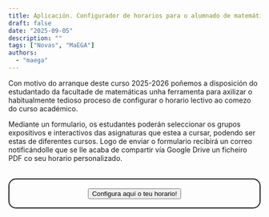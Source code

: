 ```yaml
---
title: Aplicación. Configurador de horarios para o alumnado de matemáticas da USC
draft: false
date: "2025-09-05"
description: ""
tags: ["Novas", "MaEGA"]
authors:
  - "maega"
---
```


Con motivo do arranque deste curso 2025-2026 poñemos a disposición do estudantado da facultade de matemáticas unha ferramenta para axilizar o habitualmente tedioso proceso de configurar o horario lectivo ao comezo do curso académico.

Mediante un formulario, os estudantes poderán seleccionar os grupos expositivos e interactivos das asignaturas que estea a cursar, podendo ser estas de diferentes cursos. Logo de enviar o formulario recibirá un correo notificándolle que se lle acaba de compartir vía Google Drive un ficheiro PDF co seu horario personalizado.

<!-- <iframe
  src="https://forms.gle/TPJx94Dg6L1fUVgeA"
  height="620"
  width="569">
</iframe> -->

<div class="cbutton">
  <button>Configura aquí o teu horario!</button>
</div>

<style>

.cbutton {
 appearance: none;
 background-color: transparent;
 border: 0.125em solid #1A1A1A;
 border-radius: 0.9375em;
 box-sizing: border-box;
 color: #3B3B3B;
 cursor: pointer;
 display: flex; /* Cambiado a inline-flex */
 align-items: center;  /* Centrado vertical */
 justify-content: center;
 font-size: 16px;
 font-weight: 600;
 line-height: normal;
 min-height: 3.75em;
 min-width: 0;
 outline: none;
 margin: 2em 0;
 padding: .25em 1em;
 text-align: center;
 text-decoration: none;
 transition: all 300ms cubic-bezier(.23, 1, 0.32, 1);
 user-select: none;
 -webkit-user-select: none;
 touch-action: manipulation;
 will-change: transform;
}

.cbutton:is(.dark *) {
 background-color: #334155;
 border: 0.125em solid #334155;
 color: #cbd5e1;
}

.cbutton:disabled {
 pointer-events: none;
}

.cbutton:hover {
 color: #fff;
 background-color: #1A1A1A;
 box-shadow: rgba(0, 0, 0, 0.25) 0 8px 15px;
 transform: translateY(-1px);
}

.cbutton:hover:is(.dark *) {
 color: #1e293b
;
 background-color: #60a5fa;
}

cbutton:active {
 box-shadow: none;
 transform: translateY(0);
}
</style>

<script>
document.addEventListener('DOMContentLoaded', function() {
  const btn = document.querySelector('cbutton');
  if (btn) {
    btn.addEventListener('click', function() {
      window.open('https://forms.gle/TPJx94Dg6L1fUVgeA', '_blank');
    });
  }
});
</script>